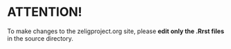 ATTENTION!
==========

To make changes to the zeligproject.org site, please **edit only the .Rrst files** in the source directory. 


